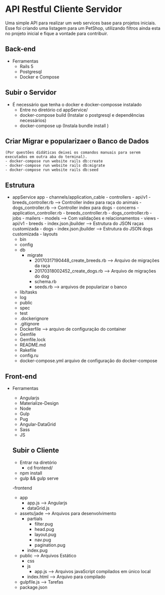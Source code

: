 # API Restful Cliente Servidor
Uma simple API para realizar um web services base para projetos iniciais. Esse foi criando uma listagem para um PetShop, utilizando filtros 
ainda esta no projeto inicial e fique a vontade para contribuir. 

## Back-end
- Ferramentas
  - Rails 5
  - Postgresql
  - Docker e Compose

## Subir o Servidor
  - É necessário que tenha o docker e docker-composse instalado
    - Entre no diretório cd appService/
    - docker-compose build (Instalar o postgresql e dependências necessários)
    - docker-compose up (Instala bundle install )

## Criar Migrar e popularizaer o Banco de Dados
    (Por questões didáticas deixei os comandos manuais para serem executados em outra aba do terminal).
    - docker-compose run website rails db:create
    - docker-compose run website rails db:migrate
    - docker-compose run website rails db:seed
  
## Estrutura
- appService
    app
      - channels/application_cable
      - controllers
        - api/v1
          - breeds_controller.rb --> Controller index para raça do animais
          - dogs_controller.rb   --> Controller index para dogs 
        - concerns
        - application_controller.rb
          - breeds_controller.rb
          - dogs_controller.rb
      - jobs
      - mailers
      - models --> Com validações e relacionamentos
      - views
        - api/v1
          - breeds
            - index.json.jbuilder --> Estrutura do JSON raças customizada 
          - dogs
           - index.json.jbuilder --> Estrutura do JSON dogs customizada 
        - layouts
    - bin
    - config
    - db
      - migrate
        - 20170317190448_create_breeds.rb --> Arquivo de migrações da raça
        - 20170318002452_create_dogs.rb --> Arquivo de migrações do dog
        - schema.rb
        - seeds.rb --> arquivos de popularizar o banco 
    - lib/tasks
    - log
    - public
    - spec
    - test
    - .dockerignore
    - .gitignore
    - Dockerfile --> arquivo de configuração do container 
    - Gemfile
    - Gemfile.lock
    - README.md
    - Rakefile
    - config.ru
    - docker-compose.yml arquivo de configuração do docker-compose

## Front-end
- Ferramentas
  - Angularjs
  - Materialize-Design
  - Node
  - Gulp
  - Pug
  - Angular-DataGrid
  - Sass
  - JS

  ## Subir o Cliente
    - Entrar na diretório
      - cd frontend/
    - npm install 
    - gulp && gulp serve  
  
  -frontend
    - app
      - app.js --> Angularjs
      - dataGrid.js
    - assets/jade  --> Arquivos para desenvolvimento
      - partials
        - filter.pug
        - head.pug
        - layout.pug
        - nav.pug
        - pagination.pug
      - index.pug
    - public --> Arquivos Estático
      - css
      - js
        - app.js   --> Arquivos javaScript compilados em único local
      - index.html --> Arquivo para compilado
    - gulpfile.js  --> Tarefas
    - package.json
 
  
